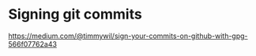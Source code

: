 # Signing git commits

https://medium.com/@timmywil/sign-your-commits-on-github-with-gpg-566f07762a43
